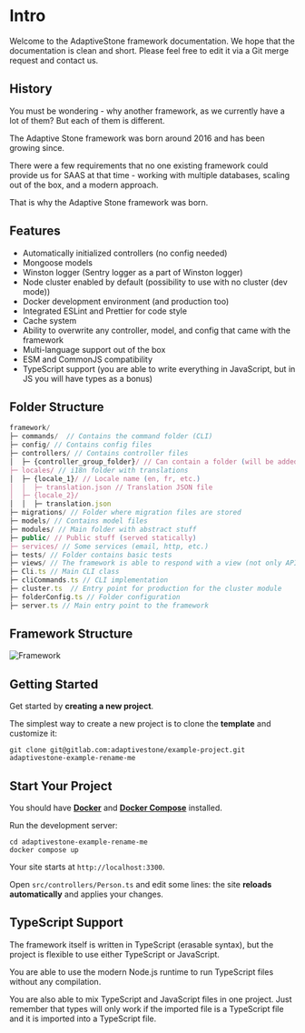 # Intro

Welcome to the AdaptiveStone framework documentation. We hope that the documentation is clean and short. Please feel free to edit it via a Git merge request and contact us.

## History

You must be wondering - why another framework, as we currently have a lot of them? But each of them is different.

The Adaptive Stone framework was born around 2016 and has been growing since.

There were a few requirements that no one existing framework could provide us for SAAS at that time - working with multiple databases, scaling out of the box, and a modern approach.

That is why the Adaptive Stone framework was born.

## Features

- Automatically initialized controllers (no config needed)
- Mongoose models
- Winston logger (Sentry logger as a part of Winston logger)
- Node cluster enabled by default (possibility to use with no cluster (dev mode))
- Docker development environment (and production too)
- Integrated ESLint and Prettier for code style
- Cache system
- Ability to overwrite any controller, model, and config that came with the framework
- Multi-language support out of the box
- ESM and CommonJS compatibility
- TypeScript support (you are able to write everything in JavaScript, but in JS you will have types as a bonus)

## Folder Structure

```js
framework/
├─ commands/  // Contains the command folder (CLI)
├─ config/ // Contains config files
├─ controllers/ // Contains controller files
│  ├─ {controller_group_folder}/ // Can contain a folder (will be added to the route)
├─ locales/ // i18n folder with translations
│  ├─ {locale_1}/ // Locale name (en, fr, etc.)
│  │  ├─ translation.json // Translation JSON file
│  ├─ {locale_2}/
│  │  ├─ translation.json
├─ migrations/ // Folder where migration files are stored
├─ models/ // Contains model files
├─ modules/ // Main folder with abstract stuff
├─ public/ // Public stuff (served statically)
├─ services/ // Some services (email, http, etc.)
├─ tests/ // Folder contains basic tests
├─ views/ // The framework is able to respond with a view (not only API). View files are stored here.
├─ Cli.ts // Main CLI class
├─ cliCommands.ts // CLI implementation
├─ cluster.ts  // Entry point for production for the cluster module
├─ folderConfig.ts // Folder configuration
├─ server.ts // Main entry point to the framework
```

## Framework Structure

![Framework](/img/AdaptiveStroneFramework.jpg)

## Getting Started

Get started by **creating a new project**.

The simplest way to create a new project is to clone the **template** and customize it:

```shell
git clone git@gitlab.com:adaptivestone/example-project.git adaptivestone-example-rename-me
```

## Start Your Project

You should have **[Docker](https://www.docker.com/products/docker-desktop)** and **[Docker Compose](https://docs.docker.com/compose/install/)** installed.

Run the development server:

```shell
cd adaptivestone-example-rename-me
docker compose up
```

Your site starts at `http://localhost:3300`.

Open `src/controllers/Person.ts` and edit some lines: the site **reloads automatically** and applies your changes.

## TypeScript Support

The framework itself is written in TypeScript (erasable syntax), but the project is flexible to use either TypeScript or JavaScript.

You are able to use the modern Node.js runtime to run TypeScript files without any compilation.

You are also able to mix TypeScript and JavaScript files in one project. Just remember that types will only work if the imported file is a TypeScript file and it is imported into a TypeScript file.
